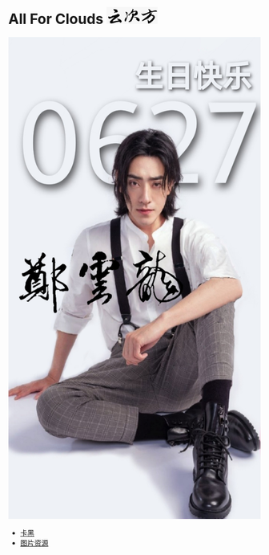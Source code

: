 # All For Clouds <img width="102" height="34" src="https://github.com/AllForClouds/Introduction/blob/master/img/title.jpg"/>
<div align = center><img width="540" height="960" src="https://github.com/AllForClouds/Introduction/blob/master/img/20200627.jpg"/></div>

- [卡黑](https://github.com/AllForClouds/Gauntlet)
- [图片资源](https://github.com/AllForClouds/Images)
